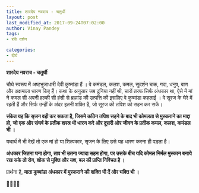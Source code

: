 ```yaml
---
title: शारदेय नवरात्र - चतुर्थी
layout: post
last_modified_at: 2017-09-24T07:02:00
author: Vinay Pandey
tags:
- रवि दर्शन

categories:
- दीर्घ
---
```

**शारदेय नवरात्र - चतुर्थी**

 चौथे स्वरूप में अष्टभुजाधारी देवी कुष्मांडा हैं ।  वे कमंडल, कलश, कमल, सुदर्शन चक्र, गदा, धनुष, बाण और अक्षमाला धारण किए हैं। कथा के अनुसार जब दुनिया नहीं थी, चारों तरफ सिर्फ अंधकार था,  ऐसे में मां ने कमल सी अपनी हल्की सी हंसी से ब्रह्मांड की उत्पत्ति की इसलिए वे कुष्मांडा कहलाई । वे सूरज के घेरे में रहती हैं और सिर्फ उन्हीं के अंदर इतनी शक्ति है, जो सूरज की तपिश को सहन कर सकें।

**संकेत यह कि सृजन वही कर सकता है, जिसमे कठिन तपिश सहने के बाद भी कोमलता से मुस्कराने का माद्दा हो, जो एक और संघर्ष के प्रतीक शस्त्र भी धारण करे और दूसरी ओर जीवन के प्रतीक कमल, कलश, कमंडल भी ।**

यथार्थ में भी देखें तो एक मां हो या शिल्पकार, सृजन के लिए उसे यह धारण करना ही पड़ता है।

**अंधकार जितना घना होगा, ताप भी उतना ज्यादा सहन होगा, पर उसके बीच यदि कोमल निर्मल मुस्कान बनाये रख सके तो रोग, शोक से मुक्ति और यश, बल की प्राप्ति निश्चित है ।** 

प्रार्थना है,
**माता कुष्मांडा**
**अंधकार में मुस्कराने की**
**शक्ति भी दें और भक्ति भी ।**

🙏🌷🌷🙏


